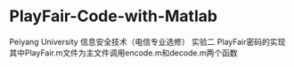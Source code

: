 # PlayFair-Code-with-Matlab
Peiyang University 信息安全技术（电信专业选修） 实验二 PlayFair密码的实现<br/>
其中PlayFair.m文件为主文件调用encode.m和decode.m两个函数<br/>
